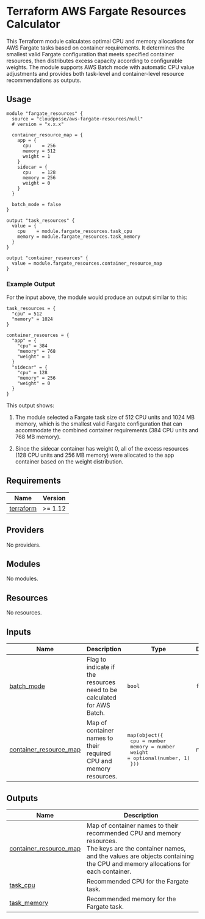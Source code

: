 # Terraform AWS Fargate Resources Calculator

This Terraform module calculates optimal CPU and memory allocations for AWS Fargate tasks based on container requirements. It determines the smallest valid Fargate configuration that meets specified container resources, then distributes excess capacity according to configurable weights. The module supports AWS Batch mode with automatic CPU value adjustments and provides both task-level and container-level resource recommendations as outputs.

## Usage

```hcl
module "fargate_resources" {
  source = "cloudposse/aws-fargate-resources/null"
  # version = "x.x.x"

  container_resource_map = {
    app = {
      cpu    = 256
      memory = 512
      weight = 1
    }
    sidecar = {
      cpu    = 128
      memory = 256
      weight = 0
    }
  }

  batch_mode = false
}

output "task_resources" {
  value = {
    cpu    = module.fargate_resources.task_cpu
    memory = module.fargate_resources.task_memory
  }
}

output "container_resources" {
  value = module.fargate_resources.container_resource_map
}
```

### Example Output

For the input above, the module would produce an output similar to this:

```hcl
task_resources = {
  "cpu" = 512
  "memory" = 1024
}

container_resources = {
  "app" = {
    "cpu" = 384
    "memory" = 768
    "weight" = 1
  }
  "sidecar" = {
    "cpu" = 128
    "memory" = 256
    "weight" = 0
  }
}
```

This output shows:

1. The module selected a Fargate task size of 512 CPU units and 1024 MB memory, which is the smallest valid Fargate configuration that can accommodate the combined container requirements (384 CPU units and 768 MB memory).

2. Since the sidecar container has weight 0, all of the excess resources (128 CPU units and 256 MB memory) were allocated to the app container based on the weight distribution.


<!-- BEGIN_TF_DOCS -->
## Requirements

| Name | Version |
|------|---------|
| <a name="requirement_terraform"></a> [terraform](#requirement\_terraform) | >= 1.12 |

## Providers

No providers.

## Modules

No modules.

## Resources

No resources.

## Inputs

| Name | Description | Type | Default | Required |
|------|-------------|------|---------|:--------:|
| <a name="input_batch_mode"></a> [batch\_mode](#input\_batch\_mode) | Flag to indicate if the resources need to be calculated for AWS Batch. | `bool` | `false` | no |
| <a name="input_container_resource_map"></a> [container\_resource\_map](#input\_container\_resource\_map) | Map of container names to their required CPU and memory resources. | <pre>map(object({<br/>    cpu    = number<br/>    memory = number<br/>    weight = optional(number, 1)<br/>  }))</pre> | n/a | yes |

## Outputs

| Name | Description |
|------|-------------|
| <a name="output_container_resource_map"></a> [container\_resource\_map](#output\_container\_resource\_map) | Map of container names to their recommended CPU and memory resources.<br/>The keys are the container names, and the values are objects containing<br/>the CPU and memory allocations for each container. |
| <a name="output_task_cpu"></a> [task\_cpu](#output\_task\_cpu) | Recommended CPU for the Fargate task. |
| <a name="output_task_memory"></a> [task\_memory](#output\_task\_memory) | Recommended memory for the Fargate task. |
<!-- END_TF_DOCS -->
